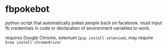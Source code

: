 # fbpokebot
python script that automatically pokes people back on facebook. must input fb credentials in code or declaration of environment variables to work.

requires Google Chrome, selenium (`pip install selenium`), may require `brew install chromedriver`

